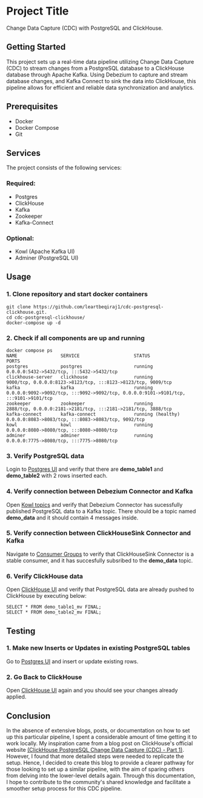 # Project Title
Change Data Capture (CDC) with PostgreSQL and ClickHouse.

## Getting Started
This project sets up a real-time data pipeline utilizing Change Data Capture (CDC) to stream changes from a PostgreSQL database to a ClickHouse database through Apache Kafka. Using Debezium to capture and stream database changes, and Kafka Connect to sink the data into ClickHouse, this pipeline allows for efficient and reliable data synchronization and analytics.

## Prerequisites
* Docker
* Docker Compose
* Git

## Services
The project consists of the following services:

### Required:
* Postgres
* ClickHouse
* Kafka
* Zookeeper
* Kafka-Connect

### Optional:
* Kowl (Apache Kafka UI)
* Adminer (PostgreSQL UI)


## Usage

### 1. Clone repository and start docker containers

```shell
git clone https://github.com/leartbeqiraj1/cdc-postgresql-clickhouse.git.
cd cdc-postgresql-clickhouse/
docker-compose up -d
```

### 2. Check if all components are up and running

```shell
docker compose ps
NAME                SERVICE                    STATUS                   PORTS
postgres            postgres                   running             0.0.0.0:5432->5432/tcp, :::5432->5432/tcp
clickhouse-server   clickhouse                 running             9000/tcp, 0.0.0.0:8123->8123/tcp, :::8123->8123/tcp, 9009/tcp
kafka               kafka                      running             0.0.0.0:9092->9092/tcp, :::9092->9092/tcp, 0.0.0.0:9101->9101/tcp, :::9101->9101/tcp
zookeeper           zookeeper                  running             2888/tcp, 0.0.0.0:2181->2181/tcp, :::2181->2181/tcp, 3888/tcp
kafka-connect       kafka-connect              running (healthy)   0.0.0.0:8083->8083/tcp, :::8083->8083/tcp, 9092/tcp
kowl                kowl                       running             0.0.0.0:8080->8080/tcp, :::8080->8080/tcp
adminer             adminer                    running             0.0.0.0:7775->8080/tcp, :::7775->8080/tcp

```
### 3. Verify PostgreSQL data
Login to [Postgres UI](http://localhost:7775/?pgsql=postgres&username=postgres&db=demo_db&ns=public) and verify that there are **demo_table1** and **demo_table2** with 2 rows inserted each.

### 4. Verify connection between Debezium Connector and Kafka
Open [Kowl topics](http://localhost:8080/topics) and verify that Debezium Connector has sucessfully published PostgreSQL data to a Kafka topic. There should be a topic named **demo_data** and it should contain 4 messages inside.

### 5. Verify connection between ClickHouseSink Connector and Kafka
Navigate to [Consumer Groups](http://localhost:8080/groups) to verify that ClickHouseSink Connector is a stable consumer, and it has succesfully subsribed to the **demo_data** topic.

### 6. Verify ClickHouse data
Open [ClickHouse UI](http://localhost:8123/play) and verify that PostgreSQL data are already pushed to ClickHouse by executing below:
```text
SELECT * FROM demo_table1_mv FINAL;
SELECT * FROM demo_table2_mv FINAL;
```

## Testing

### 1. Make new Inserts or Updates in existing PostgreSQL tables
Go to [Postgres UI](http://localhost:7775/?pgsql=postgres&username=postgres&db=demo_db&ns=public&table=demo_table2) and insert or update existing rows.

### 2. Go Back to ClickHouse
Open [ClickHouse UI](http://localhost:8123/play) again and you should see your changes already applied.

## Conclusion
In the absence of extensive blogs, posts, or documentation on how to set up this particular pipeline, I spent a considerable amount of time getting it to work locally. My inspiration came from a blog post on ClickHouse's official website [(ClickHouse PostgreSQL Change Data Capture (CDC) - Part 1)](https://clickhouse.com/blog/clickhouse-postgresql-change-data-capture-cdc-part-1). However, I found that more detailed steps were needed to replicate the setup. Hence, I decided to create this blog to provide a clearer pathway for those looking to set up a similar pipeline, with the aim of sparing others from delving into the lower-level details again. Through this documentation, I hope to contribute to the community's shared knowledge and facilitate a smoother setup process for this CDC pipeline.

